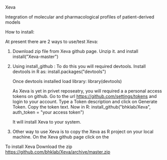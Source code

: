 Xeva

Integration of molecular and pharmacological profiles of patient-derived models

How to install:

At present there are 2 ways to use/test Xeva:

1. Download zip file from Xeva github page. Unzip it. and install 
    install("Xeva-master")

2. Using install_github : To do this you will required devtools. Install devtools in R as:
    install.packages("devtools") 
    
    Once devtools installed load library:
    library(devtools)
    
    As Xeva is yet in privet reposeatry, you will required a a personal access tokens on github. 
    Go to the url https://github.com/settings/tokens and login to your account. Type a Token description
    and click on Generate Token. Copy the token text.
    Now in R:
    install_github("bhklab/Xeva", auth_token = "your access token")
    
    It will install Xeva to your system. 


3. Other way to use Xeva is to copy the Xeva as R project on your local machine. 
    On the Xeva github page click on the 


To install Xeva 
Download the zip
https://github.com/bhklab/Xeva/archive/master.zip
